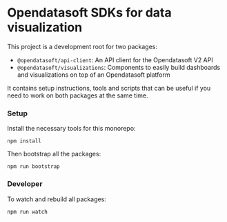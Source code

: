 # Opendatasoft SDKs for data visualization

This project is a development root for two packages:
- `@opendatasoft/api-client`: An API client for the Opendatasoft V2 API
- `@opendatasoft/visualizations`: Components to easily build dashboards and visualizations on top of an Opendatasoft platform

It contains setup instructions, tools and scripts that can be useful if you need to work on both packages at the same time.

### Setup
Install the necessary tools for this monorepo:
```
npm install
```

Then bootstrap all the packages:
```
npm run bootstrap
```

### Developer
To watch and rebuild all packages:
```
npm run watch
```